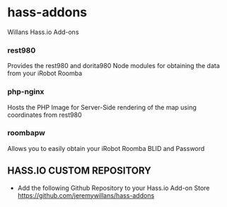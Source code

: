 # hass-addons

Willans Hass.io Add-ons

### rest980
Provides the rest980 and dorita980 Node modules for obtaining the data from your iRobot Roomba
### php-nginx
Hosts the PHP Image for Server-Side rendering of the map using coordinates from rest980
### roombapw
Allows you to easily obtain your iRobot Roomba BLID and Password

## HASS.IO CUSTOM REPOSITORY

- Add the following Github Repository to your Hass.io Add-on Store
  https://github.com/jeremywillans/hass-addons